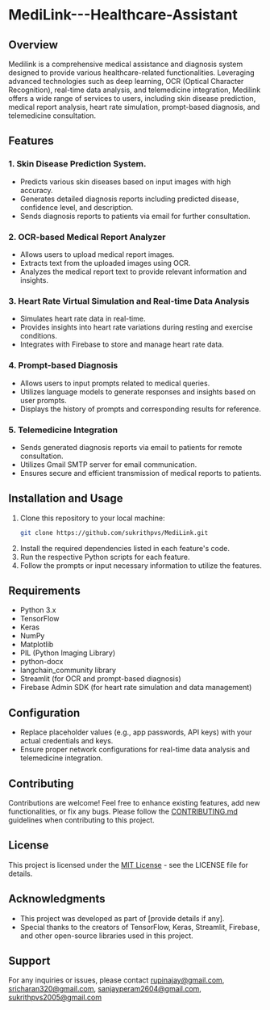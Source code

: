 # MediLink---Healthcare-Assistant

## Overview
Medilink is a comprehensive medical assistance and diagnosis system designed to provide various healthcare-related functionalities. Leveraging advanced technologies such as deep learning, OCR (Optical Character Recognition), real-time data analysis, and telemedicine integration, Medilink offers a wide range of services to users, including skin disease prediction, medical report analysis, heart rate simulation, prompt-based diagnosis, and telemedicine consultation.

## Features
### 1. Skin Disease Prediction System.  
- Predicts various skin diseases based on input images with high accuracy.
- Generates detailed diagnosis reports including predicted disease, confidence level, and description.
- Sends diagnosis reports to patients via email for further consultation.

### 2. OCR-based Medical Report Analyzer
- Allows users to upload medical report images.
- Extracts text from the uploaded images using OCR.
- Analyzes the medical report text to provide relevant information and insights.

### 3. Heart Rate Virtual Simulation and Real-time Data Analysis
- Simulates heart rate data in real-time.
- Provides insights into heart rate variations during resting and exercise conditions.
- Integrates with Firebase to store and manage heart rate data.

### 4. Prompt-based Diagnosis
- Allows users to input prompts related to medical queries.
- Utilizes language models to generate responses and insights based on user prompts.
- Displays the history of prompts and corresponding results for reference.

### 5. Telemedicine Integration
- Sends generated diagnosis reports via email to patients for remote consultation.
- Utilizes Gmail SMTP server for email communication.
- Ensures secure and efficient transmission of medical reports to patients.

## Installation and Usage
1. Clone this repository to your local machine:
    ```bash
    git clone https://github.com/sukrithpvs/MediLink.git
    ```
2. Install the required dependencies listed in each feature's code.
3. Run the respective Python scripts for each feature.
4. Follow the prompts or input necessary information to utilize the features.

## Requirements
- Python 3.x
- TensorFlow
- Keras
- NumPy
- Matplotlib
- PIL (Python Imaging Library)
- python-docx
- langchain_community library
- Streamlit (for OCR and prompt-based diagnosis)
- Firebase Admin SDK (for heart rate simulation and data management)

## Configuration
- Replace placeholder values (e.g., app passwords, API keys) with your actual credentials and keys.
- Ensure proper network configurations for real-time data analysis and telemedicine integration.

## Contributing
Contributions are welcome! Feel free to enhance existing features, add new functionalities, or fix any bugs. Please follow the [CONTRIBUTING.md](CONTRIBUTING.md) guidelines when contributing to this project.

## License
This project is licensed under the [MIT License](LICENSE) - see the LICENSE file for details.

## Acknowledgments
- This project was developed as part of [provide details if any].
- Special thanks to the creators of TensorFlow, Keras, Streamlit, Firebase, and other open-source libraries used in this project.

## Support
For any inquiries or issues, please contact rupinajay@gmail.com, sricharan320@gmail.com, sanjayperam2604@gmail.com, sukrithpvs2005@gmail.com
